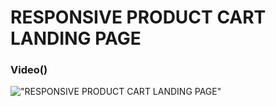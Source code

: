 # RESPONSIVE PRODUCT CART LANDING PAGE

### Video()

!["RESPONSIVE PRODUCT CART LANDING PAGE"](https://raw.githubusercontent.com/ziddahedem/cart-page/master/screenshot.jpg "RESPONSIVE PRODUCT CART LANDING PAGE")
